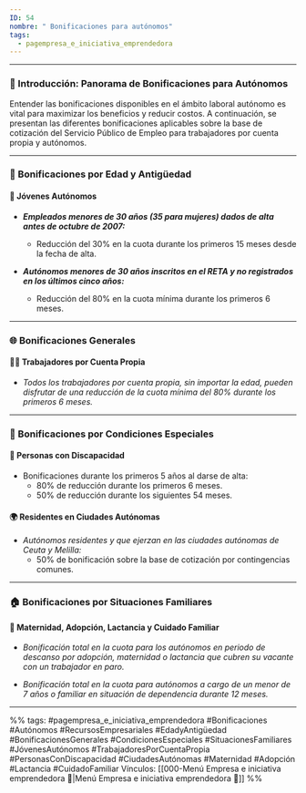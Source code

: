 ```yaml
---
ID: 54
nombre: " Bonificaciones para autónomos"
tags:
  - pagempresa_e_iniciativa_emprendedora
---
```

___

### 📌 Introducción: Panorama de Bonificaciones para Autónomos

Entender las bonificaciones disponibles en el ámbito laboral autónomo es vital para maximizar los beneficios y reducir costos. A continuación, se presentan las diferentes bonificaciones aplicables sobre la base de cotización del Servicio Público de Empleo para trabajadores por cuenta propia y autónomos.

---

### 🌟 Bonificaciones por Edad y Antigüedad

#### 👶 Jóvenes Autónomos

- ***Empleados menores de 30 años (35 para mujeres) dados de alta antes de octubre de 2007:*** 
  - Reducción del 30% en la cuota durante los primeros 15 meses desde la fecha de alta.
  
- ***Autónomos menores de 30 años inscritos en el RETA y no registrados en los últimos cinco años:*** 
  - Reducción del 80% en la cuota mínima durante los primeros 6 meses.

---

### 🌐 Bonificaciones Generales

#### 🧑‍💼 Trabajadores por Cuenta Propia

- *Todos los trabajadores por cuenta propia, sin importar la edad, pueden disfrutar de una reducción de la cuota mínima del 80% durante los primeros 6 meses.*

---

### 🌈 Bonificaciones por Condiciones Especiales

#### 🦽 Personas con Discapacidad

- Bonificaciones durante los primeros 5 años al darse de alta:
  - 80% de reducción durante los primeros 6 meses.
  - 50% de reducción durante los siguientes 54 meses.

#### 🌍 Residentes en Ciudades Autónomas

- *Autónomos residentes y que ejerzan en las ciudades autónomas de Ceuta y Melilla:* 
  - 50% de bonificación sobre la base de cotización por contingencias comunes.

---

### 🏠 Bonificaciones por Situaciones Familiares

#### 👶 Maternidad, Adopción, Lactancia y Cuidado Familiar

- *Bonificación total en la cuota para los autónomos en periodo de descanso por adopción, maternidad o lactancia que cubren su vacante con un trabajador en paro.*
  
- *Bonificación total en la cuota para autónomos a cargo de un menor de 7 años o familiar en situación de dependencia durante 12 meses.*

____

%%
tags:  #pagempresa_e_iniciativa_emprendedora #Bonificaciones #Autónomos #RecursosEmpresariales #EdadyAntigüedad #BonificacionesGenerales #CondicionesEspeciales #SituacionesFamiliares #JóvenesAutónomos #TrabajadoresPorCuentaPropia #PersonasConDiscapacidad #CiudadesAutónomas #Maternidad #Adopción #Lactancia #CuidadoFamiliar
Vínculos:  [[000-Menú Empresa e iniciativa emprendedora 📃|Menú Empresa e iniciativa emprendedora 📃]]
%%